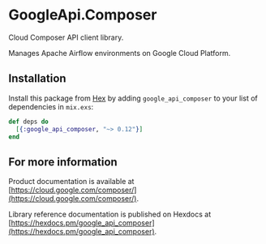 # GoogleApi.Composer

Cloud Composer API client library.

Manages Apache Airflow environments on Google Cloud Platform.

## Installation

Install this package from [Hex](https://hex.pm) by adding
`google_api_composer` to your list of dependencies in `mix.exs`:

```elixir
def deps do
  [{:google_api_composer, "~> 0.12"}]
end
```

## For more information

Product documentation is available at [https://cloud.google.com/composer/](https://cloud.google.com/composer/).

Library reference documentation is published on Hexdocs at
[https://hexdocs.pm/google_api_composer](https://hexdocs.pm/google_api_composer).
